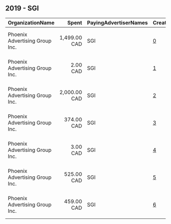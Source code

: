## 2019 - SGI 
|OrganizationName|Spent|PayingAdvertiserNames|CreativeUrls|Impressions|Genders|AgeBrackets|CountryCodes|BillingAddresses|CandidateBallotInformation|
|:---|---:|:---|:---|---:|:---|:---|:---|:---|:---|
|Phoenix Advertising Group  Inc.|1,499.00 CAD|SGI|[0](https://www.snap.com/political-ads/asset/800c8c22492ad4eb1de000c3febdf3b5ac2d1d9fe3469c635859f4be89f3c712?mediaType=mp4)|829,127||16+|canada|"195-1621 Albert St,Regina,S4P 2S5,CA"||
|Phoenix Advertising Group  Inc.|2.00 CAD|SGI|[1](https://www.snap.com/political-ads/asset/800c8c22492ad4eb1de000c3febdf3b5ac2d1d9fe3469c635859f4be89f3c712?mediaType=mp4)|513||16+|canada|"195-1621 Albert St,Regina,S4P 2S5,CA"||
|Phoenix Advertising Group  Inc.|2,000.00 CAD|SGI|[2](https://www.snap.com/political-ads/asset/549050319fee4a370f5aa5bd47ded5b108883d5558596f3614278fd80b70b59f?mediaType=mp4)|1,124,457||16+|canada|"195-1621 Albert St,Regina,S4P 2S5,CA"||
|Phoenix Advertising Group  Inc.|374.00 CAD|SGI|[3](https://www.snap.com/political-ads/asset/800c8c22492ad4eb1de000c3febdf3b5ac2d1d9fe3469c635859f4be89f3c712?mediaType=mp4)|81,372||16+|canada|"195-1621 Albert St,Regina,S4P 2S5,CA"||
|Phoenix Advertising Group  Inc.|3.00 CAD|SGI|[4](https://www.snap.com/political-ads/asset/800c8c22492ad4eb1de000c3febdf3b5ac2d1d9fe3469c635859f4be89f3c712?mediaType=mp4)|754||16+|canada|"195-1621 Albert St,Regina,S4P 2S5,CA"||
|Phoenix Advertising Group  Inc.|525.00 CAD|SGI|[5](https://www.snap.com/political-ads/asset/1cccdcad90c019c7f13a16c838e6627b68143b81da514d4ebd2a9b61bc5bf7d9?mediaType=mp4)|288,070||16+|canada|"195-1621 Albert St,Regina,S4P 2S5,CA"||
|Phoenix Advertising Group  Inc.|459.00 CAD|SGI|[6](https://www.snap.com/political-ads/asset/800c8c22492ad4eb1de000c3febdf3b5ac2d1d9fe3469c635859f4be89f3c712?mediaType=mp4)|152,397||16+|canada|"195-1621 Albert St,Regina,S4P 2S5,CA"||
